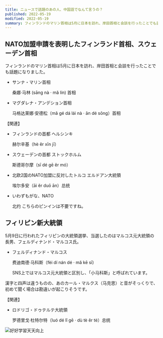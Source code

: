 ```yaml
---
title: ニュースで話題のあの人、中国語でなんて言うの？
published: 2022-05-19
modified: 2022-05-19
summary: フィンランドのマリン首相は5月に日本を訪れ、岸田首相と会談を行ったことでも話題になりました。時の人の中国語名について紹介します
---
```


## NATO加盟申請を表明したフィンランド首相、スウェーデン首相

フィンランドのマリン首相は5月に日本を訪れ、岸田首相と会談を行ったことでも話題になりました。

- サンナ・マリン首相

    <span class="astries-lang-select-zh">桑娜·马林 (sāng nà · mǎ lín) 首相</span>

- マグダレナ・アンデション首相

    <span class="astries-lang-select-zh">马格达莱娜·安德松（mǎ gé dá lái nà · ān dé sōng）首相</span>
 

【関連】

- フィンランドの首都  ヘルシンキ

    <span class="astries-lang-select-zh">赫尔辛基（hè ěr xīn jī）</span>

- スウェーデンの首都  ストックホルム

    <span class="astries-lang-select-zh">斯德哥尔摩（sī dé gē ěr mó）</span>

- 北欧2国のNATO加盟に反対したトルコ  エルドアン大統領

    <span class="astries-lang-select-zh">埃尔多安（āi ěr duō ān）总统</span>

- いわずもがな、NATO

    <span class="astries-lang-select-zh">北约</span>    こちらのピンインは不要ですね。

## フィリピン新大統領

 5月9日に行われたフィリピンの大統領選挙、当選したのはマルコス元大統領の長男、フェルディナンド・マルコス氏。

- フェルディナンド・マルコス

    <span class="astries-lang-select-zh">费迪南德·马科斯（fèi dí nán dé · mǎ kē sī）</span>

    SNS上ではマルコス元大統領と区別し、「小马科斯」と呼ばれています。

  

漢字と四声は違うものの、あのカール・マルクス（马克思）と音がそっくりで、初めて聞く場合は勘違いが起こりそうです。

【関連】

- ロドリゴ・ドゥテルテ大統領

  <span class="astries-lang-select-zh">罗德里戈·杜特尔特（luó dé lǐ gē · dù tè ěr tè）总统</span>

![好好学習天天向上](/pict/stamps/ggsddu.png)

